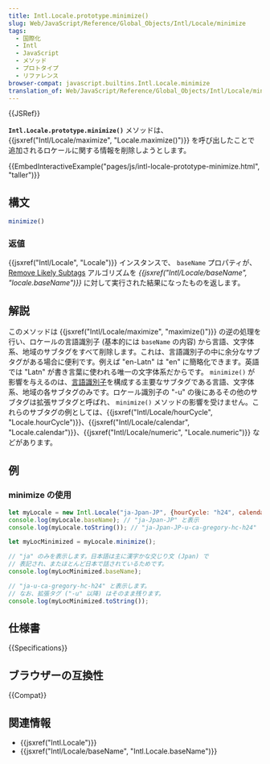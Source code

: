 ```yaml
---
title: Intl.Locale.prototype.minimize()
slug: Web/JavaScript/Reference/Global_Objects/Intl/Locale/minimize
tags:
  - 国際化
  - Intl
  - JavaScript
  - メソッド
  - プロトタイプ
  - リファレンス
browser-compat: javascript.builtins.Intl.Locale.minimize
translation_of: Web/JavaScript/Reference/Global_Objects/Intl/Locale/minimize
---
```

{{JSRef}}

**`Intl.Locale.prototype.minimize()`** メソッドは、 {{jsxref("Intl/Locale/maximize", "Locale.maximize()")}} を呼び出したことで追加されるロケールに関する情報を削除しようとします。

{{EmbedInteractiveExample("pages/js/intl-locale-prototype-minimize.html", "taller")}}


## 構文

```js
minimize()
```

### 返値

{{jsxref("Intl/Locale", "Locale")}} インスタンスで、 `baseName` プロパティが、 [Remove Likely Subtags](https://www.unicode.org/reports/tr35/#Likely_Subtags) アルゴリズムを _{{jsxref("Intl/Locale/baseName", "locale.baseName")}}_ に対して実行された結果になったものを返します。

## 解説

このメソッドは {{jsxref("Intl/Locale/maximize", "maximize()")}} の逆の処理を行い、ロケールの言語識別子 (基本的には `baseName` の内容) から言語、文字体系、地域のサブタグをすべて削除します。これは、言語識別子の中に余分なサブタグがある場合に便利です。例えば "en-Latn" は "en" に簡略化できます。英語では "Latn" が書き言葉に使われる唯一の文字体系だからです。 `minimize()` が影響を与えるのは、[言語識別子](https://www.unicode.org/reports/tr35/#Language_Locale_Field_Definitions)を構成する主要なサブタグである言語、文字体系、地域の各サブタグのみです。ロケール識別子の "-u" の後にあるその他のサブタグは拡張サブタグと呼ばれ、 `minimize()` メソッドの影響を受けません。これらのサブタグの例としては、{{jsxref("Intl/Locale/hourCycle", "Locale.hourCycle")}}、{{jsxref("Intl/Locale/calendar", "Locale.calendar")}}、{{jsxref("Intl/Locale/numeric", "Locale.numeric")}} などがあります。

## 例

### minimize の使用

```js
let myLocale = new Intl.Locale("ja-Jpan-JP", {hourCycle: "h24", calendar: "gregory"});
console.log(myLocale.baseName); // "ja-Jpan-JP" と表示
console.log(myLocale.toString()); // "ja-Jpan-JP-u-ca-gregory-hc-h24" と表示

let myLocMinimized = myLocale.minimize();

// "ja" のみを表示します。日本語は主に漢字かな交じり文 (Jpan) で
// 表記され、またほとんど日本で話されているためです。
console.log(myLocMinimized.baseName);

// "ja-u-ca-gregory-hc-h24" と表示します。
// なお、拡張タグ ("-u" 以降) はそのまま残ります。
console.log(myLocMinimized.toString());
```

## 仕様書

{{Specifications}}

## ブラウザーの互換性

{{Compat}}

## 関連情報

- {{jsxref("Intl.Locale")}}
- {{jsxref("Intl/Locale/baseName", "Intl.Locale.baseName")}}
